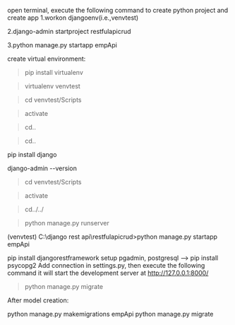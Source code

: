 

open terminal, execute the following command to create python project and create app
1.workon djangoenv(i.e.,venvtest)

2.django-admin startproject restfulapicrud

3.python manage.py startapp empApi

create virtual environment:

>pip install virtualenv

>virtualenv venvtest

>cd  venvtest/Scripts

>activate

> cd..

>cd..

pip install django

django-admin --version

>cd venvtest/Scripts

>activate

>cd../../

>python manage.py runserver


(venvtest) C:\django rest api\restfulapicrud>python manage.py startapp empApi

pip install djangorestframework
setup pgadmin, postgresql --> pip install psycopg2 
Add connection in settings.py, then execute the following command it will start the development server at http://127.0.0.1:8000/

>python manage.py migrate

After model creation:

python manage.py makemigrations empApi
python manage.py migrate

